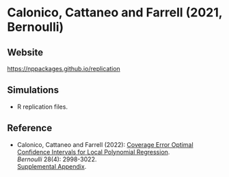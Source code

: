 # Calonico, Cattaneo and Farrell (2021, Bernoulli)

## Website

https://nppackages.github.io/replication

## Simulations

- R replication files.

## Reference

- Calonico, Cattaneo and Farrell (2022): [Coverage Error Optimal Confidence Intervals for Local Polynomial Regression](https://nppackages.github.io/references/Calonico-Cattaneo-Farrell_2022_Bernoulli.pdf).<br>
_Bernoulli_ 28(4): 2998-3022.<br>
[Supplemental Appendix](https://nppackages.github.io/references/Calonico-Cattaneo-Farrell_2022_Bernoulli--Supplement.pdf).

<br><br>
